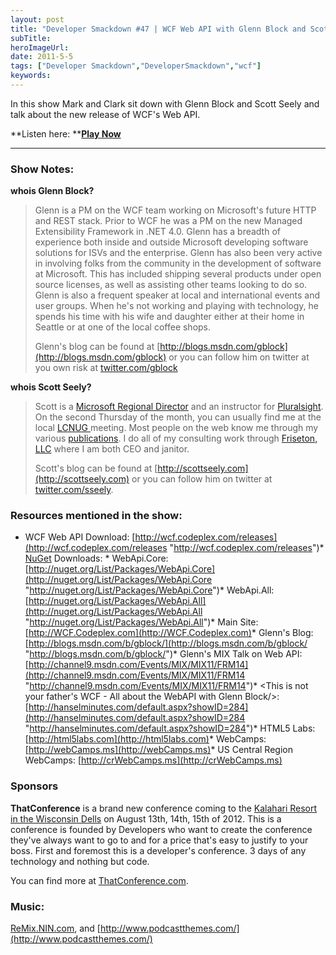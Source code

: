 ```yaml
---
layout: post 
title: "Developer Smackdown #47 | WCF Web API with Glenn Block and Scott Seely"
subTitle: 
heroImageUrl: 
date: 2011-5-5
tags: ["Developer Smackdown","DeveloperSmackdown","wcf"]
keywords: 
---
```


In this show Mark and Clark sit down with Glenn Block and Scott Seely and talk about the new release of WCF's Web API.&#160; 

**Listen here: **[**Play Now**](http://www.podtrac.com/pts/redirect.mp3/DeveloperSmackdown.com/Services/PodcastServices.svc/GetPodcast/ds_047.mp3)

* * *

### Show Notes:

**whois Glenn Block?**
  > Glenn is a PM on the WCF team working on Microsoft's future HTTP and REST stack. Prior to WCF he was a PM on the new Managed Extensibility Framework in .NET 4.0\. Glenn has a breadth of experience both inside and outside Microsoft developing software solutions for ISVs and the enterprise. Glenn has also been very active in involving folks from the community in the development of software at Microsoft. This has included shipping several products under open source licenses, as well as assisting other teams looking to do so. Glenn is also a frequent speaker at local and international events and user groups. When he's not working and playing with technology, he spends his time with his wife and daughter either at their home in Seattle or at one of the local coffee shops. 
> 
> Glenn's blog can be found at [http://blogs.msdn.com/gblock](http://blogs.msdn.com/gblock) or you can follow him on twitter at you own risk at [twitter.com/gblock](http://twitter.com/gblock)  

**whois Scott Seely?**
  > Scott is a [Microsoft Regional Director](http://www.theregion.com/profile.aspx?rd=1487) and an instructor for [Pluralsight](http://www.pluralsight-training.net/microsoft/about/instructor.aspx?name=scott-seely). On the second Thursday of the month, you can usually find me at the local [LCNUG ](http://www.lcnug.org)meeting. Most people on the web know me through my various [publications](http://www.scottseely.com/Publications.aspx). I do all of my consulting work through [Friseton, LLC](http://www.friseton.com) where I am both CEO and janitor. 
> 
> Scott's blog can be found at [http://scottseely.com](http://scottseely.com) or you can follow him on twitter at [twitter.com/sseely](http://twitter.com/sseely).  

### Resources mentioned in the show:

*   WCF Web API Download: [http://wcf.codeplex.com/releases](http://wcf.codeplex.com/releases "http://wcf.codeplex.com/releases")*   [NuGet](http://nuget.org/) Downloads:
        *   WebApi.Core:&#160; [http://nuget.org/List/Packages/WebApi.Core](http://nuget.org/List/Packages/WebApi.Core "http://nuget.org/List/Packages/WebApi.Core")*   WebApi.All: [http://nuget.org/List/Packages/WebApi.All](http://nuget.org/List/Packages/WebApi.All "http://nuget.org/List/Packages/WebApi.All")*   Main Site: [http://WCF.Codeplex.com](http://WCF.Codeplex.com)*   Glenn's Blog: [http://blogs.msdn.com/b/gblock/](http://blogs.msdn.com/b/gblock/ "http://blogs.msdn.com/b/gblock/")*   Glenn's MIX Talk on Web API:&#160; [http://channel9.msdn.com/Events/MIX/MIX11/FRM14](http://channel9.msdn.com/Events/MIX/MIX11/FRM14 "http://channel9.msdn.com/Events/MIX/MIX11/FRM14")*   <This is not your father's WCF - All about the WebAPI with Glenn Block/>: [http://hanselminutes.com/default.aspx?showID=284](http://hanselminutes.com/default.aspx?showID=284 "http://hanselminutes.com/default.aspx?showID=284")*   HTML5 Labs: [http://html5labs.com](http://html5labs.com)*   WebCamps: [http://webCamps.ms](http://webCamps.ms)*   US Central Region WebCamps: [http://crWebCamps.ms](http://crWebCamps.ms)  

### Sponsors

**ThatConference** is a brand new conference coming to the [Kalahari Resort in the Wisconsin Dells](http://www.kalahariresorts.com/wi/) on August 13th, 14th, 15th of 2012\. This is a conference is founded by Developers who want to create the conference they've always want to go to and for a price that's easy to justify to your boss. First and foremost this is a developer's conference. 3 days of any technology and nothing but code.

You can find more at [ThatConference.com](http://thatconference.com/).

### Music:

[ReMix.NIN.com](http://ReMix.NIN.com), and [http://www.podcastthemes.com/](http://www.podcastthemes.com/)